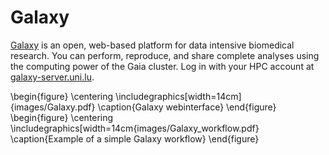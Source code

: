 # Galaxy
[Galaxy](http://galaxyproject.org) is an open, web-based platform for data intensive biomedical research. You can perform, reproduce, and share complete analyses using the computing power of the Gaia cluster. Log in with your HPC account at [galaxy-server.uni.lu](http://galaxy-server.uni.lu).

\begin{figure}
\centering
\includegraphics[width=14cm]{images/Galaxy.pdf}
\caption{Galaxy webinterface}
\end{figure}
\begin{figure}
\centering
\includegraphics[width=14cm{images/Galaxy_workflow.pdf}
\caption{Example of a simple Galaxy workflow}
\end{figure}
